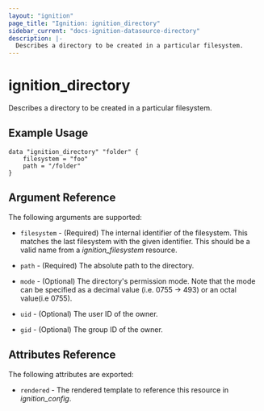 ```yaml
---
layout: "ignition"
page_title: "Ignition: ignition_directory"
sidebar_current: "docs-ignition-datasource-directory"
description: |-
  Describes a directory to be created in a particular filesystem.
---
```


# ignition\_directory

Describes a directory to be created in a particular filesystem.

## Example Usage

```hcl
data "ignition_directory" "folder" {
	filesystem = "foo"
	path = "/folder"
}
```

## Argument Reference

The following arguments are supported:

* `filesystem` - (Required) The internal identifier of the filesystem. This matches the last filesystem with the given identifier. This should be a valid name from a _ignition\_filesystem_ resource.

* `path` - (Required) The absolute path to the directory.

* `mode` - (Optional) The directory's permission mode. Note that the mode can be specified as a decimal value (i.e. 0755 -> 493) or an octal value(i.e 0755).

* `uid` - (Optional) The user ID of the owner.

* `gid` - (Optional) The group ID of the owner.

## Attributes Reference

The following attributes are exported:

* `rendered` - The rendered template to reference this resource in _ignition_config_.
